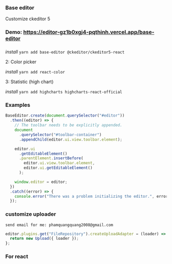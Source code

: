 ### Base editor

Customize ckeditor 5

### Demo: https://editor-gz1b0xgj4-pqthinh.vercel.app/base-editor

###

_install_
`yarn add base-editor @ckeditor/ckeditor5-react`

2: Color picker

_install_
`yarn add react-color`

3: Statistic (high chart)

_install_
`yarn add highcharts highcharts-react-official`

### Examples

```javascript
BaseEditor.create(document.querySelector("#editor"))
  .then((editor) => {
    // The toolbar needs to be explicitly appended.
    document
      .querySelector("#toolbar-container")
      .appendChild(editor.ui.view.toolbar.element);

    editor.ui
      .getEditableElement()
      .parentElement.insertBefore(
        editor.ui.view.toolbar.element,
        editor.ui.getEditableElement()
      );

    window.editor = editor;
  })
  .catch((error) => {
    console.error("There was a problem initializing the editor.", error);
  });
```

### customize uploader

`send email for me: phamquangquang2008@gmail.com`

```javascript
editor.plugins.get("FileRepository").createUploadAdapter = (loader) => {
  return new Upload({ loader });
};
```

### For react
